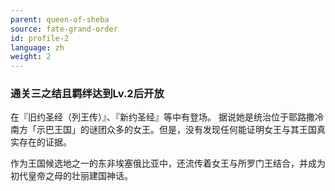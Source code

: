 ```yaml
---
parent: queen-of-sheba
source: fate-grand-order
id: profile-2
language: zh
weight: 2
---
```


### 通关三之结且羁绊达到Lv.2后开放

在『旧约圣经（列王传）』、『新约圣经』等中有登场。
据说她是统治位于耶路撒冷南方「示巴王国」的谜团众多的女王。但是，没有发现任何能证明女王与其王国真实存在的证据。

作为王国候选地之一的东非埃塞俄比亚中，还流传着女王与所罗门王结合，并成为初代皇帝之母的壮丽建国神话。
